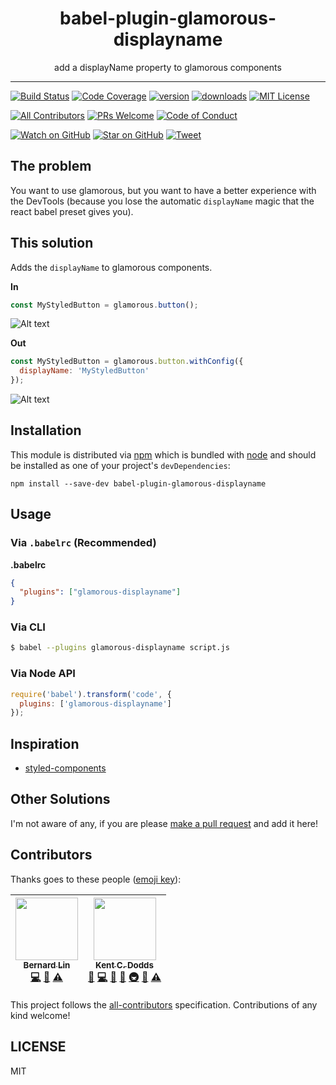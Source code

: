 <div align="center">
<h1>babel-plugin-glamorous-displayname</h1>

<p>add a displayName property to glamorous components</p>
</div>

<hr />

[![Build Status][build-badge]][build]
[![Code Coverage][coverage-badge]][coverage]
[![version][version-badge]][package]
[![downloads][downloads-badge]][npmcharts]
[![MIT License][license-badge]][LICENSE]

[![All Contributors](https://img.shields.io/badge/all_contributors-2-orange.svg?style=flat-square)](#contributors)
[![PRs Welcome][prs-badge]][prs]
[![Code of Conduct][coc-badge]][coc]

[![Watch on GitHub][github-watch-badge]][github-watch]
[![Star on GitHub][github-star-badge]][github-star]
[![Tweet][twitter-badge]][twitter]

## The problem

You want to use glamorous, but you want to have a better experience with the
DevTools (because you lose the automatic `displayName` magic that the react
babel preset gives you).

## This solution

Adds the `displayName` to glamorous components.

**In**

```js
const MyStyledButton = glamorous.button();
```

![Alt text](https://cloud.githubusercontent.com/assets/16327281/25269334/2617d1c4-264a-11e7-98aa-9b67c9c26ad6.png "React DevTools")

**Out**

```js
const MyStyledButton = glamorous.button.withConfig({
  displayName: 'MyStyledButton'
});
```

![Alt text](https://cloud.githubusercontent.com/assets/16327281/25269284/f4c4791a-2649-11e7-8457-f367ea8fab59.png "React DevTools")

## Installation

This module is distributed via [npm][npm] which is bundled with [node][node] and
should be installed as one of your project's `devDependencies`:

```
npm install --save-dev babel-plugin-glamorous-displayname
```


## Usage

### Via `.babelrc` (Recommended)

**.babelrc**

```json
{
  "plugins": ["glamorous-displayname"]
}
```

### Via CLI

```sh
$ babel --plugins glamorous-displayname script.js
```

### Via Node API

```javascript
require('babel').transform('code', {
  plugins: ['glamorous-displayname']
});
```

## Inspiration

- [styled-components](https://github.com/styled-components/babel-plugin-styled-components)

## Other Solutions

I'm not aware of any, if you are please [make a pull request][prs] and add it
here!

## Contributors

Thanks goes to these people ([emoji key][emojis]):

<!-- ALL-CONTRIBUTORS-LIST:START - Do not remove or modify this section -->
| [<img src="https://avatars0.githubusercontent.com/u/16327281?v=4" width="100px;"/><br /><sub>Bernard Lin</sub>](https://github.com/bernard-lin)<br />[💻](https://github.com/bernard-lin/babel-plugin-glamorous-displayname/commits?author=bernard-lin "Code") [📖](https://github.com/bernard-lin/babel-plugin-glamorous-displayname/commits?author=bernard-lin "Documentation") [⚠️](https://github.com/bernard-lin/babel-plugin-glamorous-displayname/commits?author=bernard-lin "Tests") | [<img src="https://avatars0.githubusercontent.com/u/1500684?v=4" width="100px;"/><br /><sub>Kent C. Dodds</sub>](https://kentcdodds.com)<br />[🐛](https://github.com/bernard-lin/babel-plugin-glamorous-displayname/issues?q=author%3Akentcdodds "Bug reports") [💻](https://github.com/bernard-lin/babel-plugin-glamorous-displayname/commits?author=kentcdodds "Code") [📖](https://github.com/bernard-lin/babel-plugin-glamorous-displayname/commits?author=kentcdodds "Documentation") [🤔](#ideas-kentcdodds "Ideas, Planning, & Feedback") [🚇](#infra-kentcdodds "Infrastructure (Hosting, Build-Tools, etc)") [📢](#talk-kentcdodds "Talks") [⚠️](https://github.com/bernard-lin/babel-plugin-glamorous-displayname/commits?author=kentcdodds "Tests") |
| :---: | :---: |
<!-- ALL-CONTRIBUTORS-LIST:END -->

This project follows the [all-contributors][all-contributors] specification.
Contributions of any kind welcome!

## LICENSE

MIT

[npm]: https://www.npmjs.com/
[node]: https://nodejs.org
[build-badge]: https://img.shields.io/travis/bernard-lin/babel-plugin-glamorous-displayname.svg?style=flat-square
[build]: https://travis-ci.org/bernard-lin/babel-plugin-glamorous-displayname
[coverage-badge]: https://img.shields.io/codecov/c/github/bernard-lin/babel-plugin-glamorous-displayname.svg?style=flat-square
[coverage]: https://codecov.io/github/bernard-lin/babel-plugin-glamorous-displayname
[version-badge]: https://img.shields.io/npm/v/babel-plugin-glamorous-displayname.svg?style=flat-square
[package]: https://www.npmjs.com/package/babel-plugin-glamorous-displayname
[downloads-badge]: https://img.shields.io/npm/dm/babel-plugin-glamorous-displayname.svg?style=flat-square
[npmcharts]: http://npmcharts.com/compare/babel-plugin-glamorous-displayname
[license-badge]: https://img.shields.io/npm/l/babel-plugin-glamorous-displayname.svg?style=flat-square
[license]: https://github.com/bernard-lin/babel-plugin-glamorous-displayname/blob/master/LICENSE
[prs-badge]: https://img.shields.io/badge/PRs-welcome-brightgreen.svg?style=flat-square
[prs]: http://makeapullrequest.com
[donate-badge]: https://img.shields.io/badge/$-support-green.svg?style=flat-square
[coc-badge]: https://img.shields.io/badge/code%20of-conduct-ff69b4.svg?style=flat-square
[coc]: https://github.com/bernard-lin/babel-plugin-glamorous-displayname/blob/master/other/CODE_OF_CONDUCT.md
[github-watch-badge]: https://img.shields.io/github/watchers/bernard-lin/babel-plugin-glamorous-displayname.svg?style=social
[github-watch]: https://github.com/bernard-lin/babel-plugin-glamorous-displayname/watchers
[github-star-badge]: https://img.shields.io/github/stars/bernard-lin/babel-plugin-glamorous-displayname.svg?style=social
[github-star]: https://github.com/bernard-lin/babel-plugin-glamorous-displayname/stargazers
[twitter]: https://twitter.com/intent/tweet?text=Check%20out%20babel-plugin-glamorous-displayname!%20https://github.com/bernard-lin/babel-plugin-glamorous-displayname%20%F0%9F%91%8D
[twitter-badge]: https://img.shields.io/twitter/url/https/github.com/bernard-lin/babel-plugin-glamorous-displayname.svg?style=social
[emojis]: https://github.com/kentcdodds/all-contributors#emoji-key
[all-contributors]: https://github.com/kentcdodds/all-contributors
